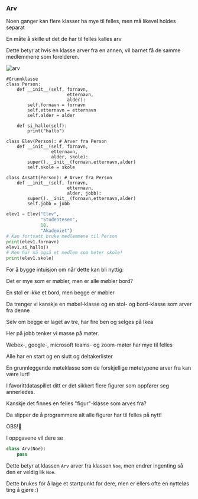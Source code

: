 ### Arv

Noen ganger kan flere klasser ha mye til felles, men må likevel holdes separat

En måte å skille ut det de har til felles kalles arv



Dette betyr at hvis en klasse arver fra en annen, vil barnet få de samme medlemmene som forelderen.


![arv](assets/arv.png)


```python[]
#Grunnklasse
class Person:
    def __init__(self, fornavn,
                       etternavn,
                       alder):
        self.fornavn = fornavn
        self.etternavn = etternavn
        self.alder = alder

    def si_hallo(self):
        print("hallo")

```



```python[|1,8|1,8,5,12]
class Elev(Person): # Arver fra Person
    def __init__(self, fornavn,
                 etternavn,
                 alder, skole):
        super().__init__(fornavn,etternavn,alder)
        self.skole = skole

class Ansatt(Person): # Arver fra Person
    def __init__(self, fornavn,
                       etternavn,
                       alder, jobb):
        super().__init__(fornavn,etternavn,alder)
        self.jobb = jobb

```



```python
elev1 = Elev("Elev",
             "Studentesen",
             18,
             "Akademiet")
# Kan fortsatt bruke medlemmene til Person
print(elev1.fornavn)
elev1.si_hallo()
# Men har nå også et medlem som heter skole!
print(elev1.skole)
```


For å bygge intuisjon om når dette kan bli nyttig:



Det er mye som er møbler, men er alle møbler bord?

En stol er ikke et bord, men begge er  møbler


Da trenger vi kanskje en møbel-klasse og en stol- og bord-klasse som arver fra denne

Selv om begge er laget av tre, har fire ben og selges på Ikea


Her på jobb tenker vi masse på møter.


Webex-, google-, microsoft teams- og zoom-møter har mye til felles

Alle har en start og en slutt og deltakerlister


En grunnleggende møteklasse som de forskjellige møtetypene arver fra kan være lurt!


I favorittdataspillet ditt er det sikkert flere figurer som oppfører seg annerledes.


Kanskje det finnes en felles "figur"-klasse som arves fra?

Da slipper de å programmere alt alle figurer har til felles på nytt!


OBS!🐍

I oppgavene vil dere se
```python
class Arv(Noe):
    pass
```

Dette betyr at klassen `Arv` arver fra klassen `Noe`, men endrer ingenting så den er veldig lik `Noe`.

Dette brukes for å lage et startpunkt for dere, men er ellers ofte en nytteløs ting å gjøre :)
